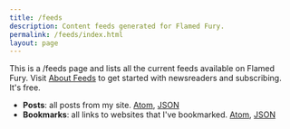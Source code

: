 ```yaml
---
title: /feeds
description: Content feeds generated for Flamed Fury.
permalink: /feeds/index.html
layout: page
---
```


This is a /feeds page and lists all the current feeds available on Flamed Fury. Visit [About Feeds](https://aboutfeeds.com/) to get started with newsreaders and subscribing. It's free.

- **Posts**: all posts from my site. [Atom](/feed.xml), [JSON](/feed.json)
- **Bookmarks**: all links to websites that I've bookmarked. [Atom](/bookmarks-feed.xml), [JSON](/bookmarks-feed.json)